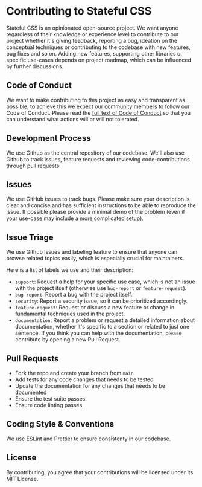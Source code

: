 # Contributing to Stateful CSS

Stateful CSS is an opinionated open-source project. We want anyone regardless of their knowledge or experience level to contribute to our project whether it's giving feedback, reporting a bug, ideation on the conceptual techniques or contributing to the codebase with new features, bug fixes and so on. Adding new features, supporting other libraries or specific use-cases depends on project roadmap, which can be influenced by further discussions.

## Code of Conduct

We want to make contributing to this project as easy and transparent as possible, to achieve this we expect our community members to follow our Code of Conduct. Please read the [full text of Code of Conduct](CODE_OF_CONDUCT.md) so that you can understand what actions will or will not tolerated.

## Development Process

We use Github as the central repository of our codebase. We'll also use Github to track issues, feature requests and reviewing code-contributions through pull requests.

## Issues

We use GitHub issues to track bugs. Please make sure your description is clear and concise and has sufficient instructions to be able to reproduce the issue. If possible please provide a minimal demo of the problem (even if your use-case may include a more complicated setup).

## Issue Triage

We use Github Issues and labeling feature to ensure that anyone can browse related topics easily, which is especially crucial for maintainers.

Here is a list of labels we use and their description:

- `support`: Request a help for your specific use case, which is not an issue with the project itself (otherwise use `bug-report` or `feature-request`).
- `bug-report`: Report a bug with the project itself.
- `security`: Report a security issue, so it can be prioritized accordingly.
- `feature-request`: Request or discuss a new feature or change in fundamental techniques used in the project.
- `documentation`: Report a problem or request a detailed information about documentation, whether it's specific to a section or related to just one sentence. If you think you can help with the documentation, please contribute by opening a new Pull Request.

## Pull Requests

- Fork the repo and create your branch from `main`
- Add tests for any code changes that needs to be tested
- Update the documentation for any changes that needs to be documented
- Ensure the test suite passes.
- Ensure code linting passes.

## Coding Style & Conventions

We use ESLint and Prettier to ensure consistenty in our codebase.

## License

By contributing, you agree that your contributions will be licensed under its MIT License.
